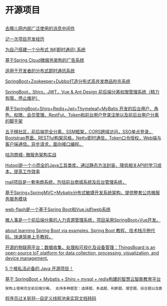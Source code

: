 # 开源项目

##
[去哪儿网内部广泛使用的消息中间件](https://github.com/qunarcorp/qmq)

[记一次项目开发经历](https://www.cnblogs.com/fisherss/p/11870264.html)

[为自己搭建一个分布式 IM(即时通讯) 系统](https://www.cnblogs.com/crossoverJie/p/10206724.html)

[基于Spring Cloud微服务架构的广告系统](https://github.com/Wasabi1234/Ad)

[适用于开发者的分布式即时通讯系统 ](https://github.com/crossoverJie/cim)

[SpringBoot+Zookeeper+Dubbo打造分布式高并发商品秒杀系统](https://github.com/Grootzz/dis-seckill)

[SpringBoot，Shiro，JWT，Vue & Ant Design 前后端分离权限管理系统（精力有限，停止维护）](https://github.com/febsteam/FEBS-Vue)

[基于SpringBoot+Shiro+Redis+Jwt+Thymeleaf+MyBatis 开发的后台用户、角色、权限、会员管理、RestFul、Token和前台用户登录注册以及前后台用户分离的脚手架](https://github.com/liu-peiyu/geek-framework)

[五子棋社区，前后端完全分离，SSM框架，CORS跨域访问，SSO单点登录，Bootstrap界面，RESTful构架风格，Netty即时通信，Token口令授权，Web端与客户端通信。异步请求，面向接口编程。](https://github.com/bzsome/gobang04)

[咕泡商城- 微服务架构实战](https://github.com/huozhiyu852/gpmail)

[Hutool是一个小而全的Java工具类库，通过静态方法封装，降低相关API的学习成本，提高工作效率](https://github.com/looly/hutool)

[mall项目是一套电商系统，包括前台商城系统及后台管理系统，](https://github.com/macrozheng/mall)

[基于Spring+SpringMVC+Mybatis分布式敏捷开发系统架构，提供整套公共微服务服务模块](https://github.com/shuzheng/zheng)

[web-flash是一个基于Spring Boot和Vue.js的web系统](https://github.com/enilu/web-flash)

[微人事是一个前后端分离的人力资源管理系统，项目采用SpringBoot+Vue开发。](https://github.com/lenve/vhr)

[about learning Spring Boot via examples. Spring Boot 教程、技术栈示例代码，快速简单上手教程。](https://github.com/ityouknow/spring-boot-examples)

[开源的物联网平台：数据收集，处理和可视化及设备管理：ThingsBoard is an open-source IoT platform for data collection, processing, visualization, and device management.](https://github.com/thingsboard/thingsboard)

[5 个接私活必备的 Java 开源项目！](https://mp.weixin.qq.com/s?__biz=MzAxOTcxNTIwNQ==&mid=2457921244&idx=4&sn=81032a4f4f314ee97353f2fa6d89603d&chksm=8cb68336bbc10a2099243d72313b398595b94b1c74387c5a2e471393d2805ad92b2d299249d9&mpshare=1&scene=23&srcid=0521kgXWQXerhHFJhs344pF7&sharer_sharetime=1590070855027&sharer_shareid=d812adcc01829f0f7f8fb06aea118511#rd)

[基于 SpringBoot + Mybatis + Shiro + mysql + redis构建的智慧云智能教育平台](https://gitee.com/zhuimengshaonian/wisdom-education?_from=gitee_search)
```markdown
架构上使用完全前后端分离。 支持多种题型：选择题、多选题、判断题、填空题、综合题以及数学公式。支持在线考试，教师在线批改试卷。
```
[程序员过关斩将--自定义线程池来实现文档转码](https://www.cnblogs.com/zhanlang/p/12178914.html)
